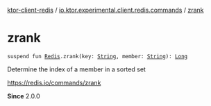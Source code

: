 [ktor-client-redis](../index.md) / [io.ktor.experimental.client.redis.commands](index.md) / [zrank](./zrank.md)

# zrank

`suspend fun `[`Redis`](../io.ktor.experimental.client.redis/-redis/index.md)`.zrank(key: `[`String`](https://kotlinlang.org/api/latest/jvm/stdlib/kotlin/-string/index.html)`, member: `[`String`](https://kotlinlang.org/api/latest/jvm/stdlib/kotlin/-string/index.html)`): `[`Long`](https://kotlinlang.org/api/latest/jvm/stdlib/kotlin/-long/index.html)

Determine the index of a member in a sorted set

https://redis.io/commands/zrank

**Since**
2.0.0

